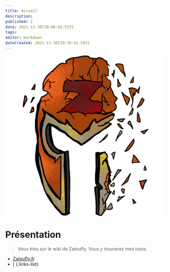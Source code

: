 ```yaml
---
title: Accueil
description: 
published: 1
date: 2021-11-30T20:08:43.537Z
tags: 
editor: markdown
dateCreated: 2021-11-30T19:38:41.597Z
---
```



![logo_zatoufly.png](/logo_zatoufly.png)

# Présentation
> Vous êtes sur le wiki de Zatoufly. Vous y trouverez mes tutos.

- [Zatoufly.fr](https://zatoufly.fr)
- [
{.links-list}